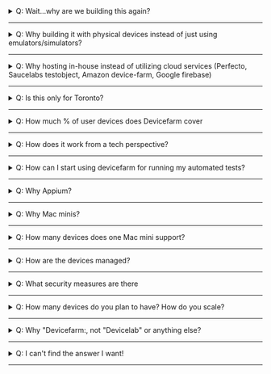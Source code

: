 <details><summary>Q: Wait...why are we building this again?</summary><p> 
        
Check out the [Why](devicefarm.md#why) section

</p></details>

---

<details><summary>Q: Why building it with physical devices instead of just using emulators/simulators?</summary><p> 

Let's look at the following points

1. **Customers**: Do our customers use emulators or physical devices? We should test under real usage conditions which cannot always be provided by emulators and simulators. 
2. **Limitations**: Emulators are often inferior in performance because they need to mimic the hardware + software layer, making them slower to use than real devices. Simulators, while faster, as it only mimics the software layer, might behave different than what real devices do. Here's a complete [showdown][real vs simulator and emulator] of such debate.
3. **Inventory**: As a Telecom, we can easily access a lot of devices with data plans loaded, in fact we have 2 full drawers in TOR and VAN with testing devices, but they are not well known to team members, especially new team members. The tracking of those drawers is also poor, we often have devices missing as they are not properly logged. With Devicefarm, it(will) serves as a centralized inventory for teams to access the physical devices for testing purposes.
4. **Visual effects**: Having the real devices easily visible in the office, flashing and showing products built (by running automated tests), has higher visual impact to promote mobile testing than emulators and simulators running on one's computer. 
5. **It's just cooler** Don't you think?

</p></details>

---

<details><summary>Q: Why hosting in-house instead of utilizing cloud services (Perfecto, Saucelabs testobject, Amazon device-farm, Google firebase)</summary><p> 
        
1. Resources: As mentioned in the previous question, we are a telecom, we have good access to physical devices. (We already have lots of devices in both [Toronto](https://podio.com/teluscom/uet-8mxsl9/apps/device-shelf) and [Vancouver](https://docs.google.com/document/d/1imE-Q3JGlJBLPMDJ9Cx4quES7NVos2avCZNr73t15yQ) Why not take advantage of such by building on top of what we have?
1. Pricing, we cannot justify spending 300k per year on a hosted device lab just yet, without proving value and defining long-term scaling strategy.

</p></details>

---

<details><summary>Q: Is this only for Toronto?</summary><p>
        
It will be in both TOR and VAN.

We are currently piloting in TOR to promote the concept, gather feedback and make sure it provides value for teams. Once we have a good turnout, it will be much easier to obtain backing to establish devicefarm in Vancouver as well.

## Follow up Q

If it's currently only in TOR, how can VAN use it?

A: Aside from the manual use cases such as sync browsing and physically testing with the devices, all other functionalities can be performed remotely (e.g: web or native app automation). 

There's also a [live stream][nest stream] broadcasting the wall mount 24/7 (for access, join #devicefarm on Slack)

</p></details>

---

<details><summary>Q: How much % of user devices does Devicefarm cover</summary><p>
        

Currently(08/17) with the 14 devices, ~ 70% based on [Top 25 mobile devices card in DOMO][top 25 device]

</p></details>

---

<details><summary>Q: How does it work from a tech perspective?</summary><p>
        
Long story short: Mac minis power devices as Appium nodes, connects to a Selenium grid/server, which handles requests and delegate to nodes based on desired capabilities.

</p></details>

---

<details><summary>Q: How can I start using devicefarm for running my automated tests?</summary><p> 
        
For web automation, if you are using Nightwatch.js, or you are still on the Ruby/Cucumber automation stack that we had previously implemented(yes it's still supported), then you are in luck! You can point to the Selenium server dedicated for devicefarm in your Selenium config. Where is this Selenium server you ask? Checkout our [starter-kit:e2e devicefarm config](https://github.com/telusdigital/telus-isomorphic-starter-kit/blob/master/e2e/nightwatch.devicefarm.conf.js#L42)!

</p></details>

---

<details><summary>Q: Why Appium?</summary><p> 
        
- Open source 
- Supports both iOS and Android native or hybrid
- Most popular in market = higher chance support
- Good [documentation](http://appium.io/slate/en/master/?javascript#)
- Easily integrated with Selenium, the concepts(such as desired capabilities) are easily understood by folks with Selenium experience, which most testers have

</p></details>

---

<details><summary>Q: Why Mac minis?</summary><p> 
        
- iOS automation needs macOS (the operating system that Macs runs)
- Mac minis are the cheapest among all Mac machines

</p></details>

---

<details><summary>Q: How many devices does one Mac mini support?</summary><p> 
        
Currently: 4

Reason being: Each mini has 4 USB slots, and we want to avoid using USB adapters to plug in more, which will introduce performance impact

FYI [Perfecto][perfecto] (who specializes in physical device testing) recommends 2 devices per server for performance optimization. We will start with 4 and gauge the performance as we go along.

</p></details>

---

<details><summary>Q: How are the devices managed?</summary><p> 
        
- Software layer: For a short-term strategy, we currently just use selenium grid's console, as well as some shell scripts to manage the devices.  For a long term strategy, a proper MDM (mobile device management) system [needs to be established](https://github.com/telusdigital/farmville/issues/18).

- Hardware / infrastructure: Currently manually managed

</p></details>

---

<details><summary>Q: What security measures are there</summary><p> 

For hardware:

1. The devices are secured by leveraging [Shopguard's][shopguard] locking unit which is also used in TELUS stores, these units are connected to a central alarm so that if any of the devices is detached, or any of the cables is cut, the alarm will go off.
2. The Mac minis are secured inside a lockable area in the wall mount / fixture
3. We have a [Nestcam][nestcam] monitoring the wall fixture 24/7, with live streaming and video history capabilities.

For software:

1. The Selenium server will be accessed via API tokens (WIP) much like how Saucelab's API endpoint functions.

</p></details>

---

<details><summary>Q: How many devices do you plan to have? How do you scale?</summary><p> 
        
To start, we will have around 16-24 devices on the wall fixture (phase 1), once we prove out the value and identify the need, we can either 

1. Go to phase 2 to craft out the [device cabinet](https://drive.google.com/open?id=0B-bqF6r0I5YgVFIxR3RxYjNpZDBhejZBSXRjS09MWHZzcUJF), which will host around 50-60 devices. 
2. Seek out cloud services (Saucelabs's Testobject, Perfecto, Amazon devicefarm, Google firebase, etc) as a long term scaling strategy. As in-house hosting might not be maintainable or cost-effective.

</p></details>

---

<details><summary>Q: Why "Devicefarm:, not "Devicelab" or anything else?</summary><p> 
        
The rationale is that a farm can be "grown" or scaled up, whereas a lab is perceived as a confined space and a static image, a farm can be nurtured by the inspiration of its farmers (us all) where as a lab is more of a ... ok I can't BS any longer, it really doesn't matter so call it whatever you like.

</p></details>

---

<details><summary>Q: I can't find the answer I want!</summary><p> 
        
-  Ask in #devicefarm on Slack
-  Contact @Nintendot / Slack: @benexpress / Email: ben.chen@telus.com
-  Contact @telusdigital/digital-farmers 

</p></details>

---

[top 25 device]: https://telus.domo.com/page/1401343950/kpis/details/646456757

[shopguard]: http://shopguard.com/

[nestcam]: https://nest.com/ca/cameras/nest-cam-indoor/overview/

[nest stream]: https://video.nest.com/live/VujA91jdFd

[perfecto]: https://www.perfectomobile.com/

[real vs simulator and emulator]: https://www.guru99.com/real-device-vs-emulator-testing-ultimate-showdown.html
